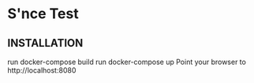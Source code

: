 # S'nce Test

## INSTALLATION

run docker-compose build
run docker-compose up
Point your browser to http://localhost:8080

